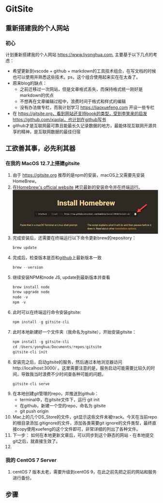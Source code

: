 # GitSite

## 重新搭建我的个人网站

### 初心
计划重新搭建我的个人网站 https://www.liyonghua.com, 主要基于以下几点的考虑：
- 希望更新到vscode + github + markdown的工具技术组合，在写文档的时候也可以使用并熟悉这些技术。ps，这个组合使用起来实在在太香了。
- 原来blog的缺点：
    - 之前迁移过一次网站，但是文章格式丢失，而保持格式统一刚好是markdown的优点
    - 不想再在文章编辑过程中，浪费时间于格式和样式的编辑
    - 没有办法做专栏，而我计划学习 https://liaoxuefeng.com 开设一些专栏
- 在 https://gitsite.org，看到网站还支持book的类型，受到李笑来的启发https://github.com/xiaolai，也计划在github写书
- github才是互联网最可靠且能最长久记录数据的地方，最能体现互联网开源共享的精神，是互联网数据的最佳归宿

## 工欲善其事，必先利其器

### 在我的 MacOS 12.7上搭建gitsite
1. 由于 https://gitsite.org 推荐的是npm的安装，macOS上又需要先安装HomeBrew。
2. 在[Homebrew's official website](https://brew.sh/) 拷贝最新的安装命令并在终端运行。
![Install HomeBrew](homebrew-install.jpg)
3. 完成安装后，还需要在终端运行以下命令更新brew的repository：
    ```c
    brew update
    ```
4. 完成后，检查版本是否和[github](https://github.com/Homebrew/brew/releases/latest)上最新版本一致
    ```c
    brew --version
    ```
5. 继续安装NPM和node JS, update到最新版本并查看
    ```c
    brew install node
    brew upgrade node
    node -v
    npm -v
    ```
6. 此时可以在终端运行命令安装gitsite:
    ```c
    npm install -g gitsite-cli
    ```
7. 此时本地新建好一个文件夹（我命名为gitsite），开始安装gitsite：
    ```c
    npm install -g gitsite-cli
    cd /Users/yonghua/Documents/repos/gitsite
    gitsite-cli init
    ```
8. 安装完之后，启动gitsite的服务，然后通过本地浏览器访问 http://localhost:3000/ 。这里需要注意的是，服务启动可能需要比较久的时间，导致我当时浪费不少时间查各种可能的问题。
    ```c
    gitsite-cli serve
    ```
9. 在本地创建git管理的repo，并推送到github：
    - terminal中，在gitsite文件下，运行 git init
    - 在github，新建一个空的repo，命名为 gitsite
    - git push origin
10. Mac上的几个DS_Store的文件，git显示这些文件未被track。今天在当前repo的根目录添加.gitignore的文件，添加各类需要git ignore的文件类型，最终直接copy使用xuefeng的这个文件即可，非常详细的列出了各种文件。
11. 下一步： 如何在本地更新文章后，可以同步到这个静态的网站 - 在本地提交git之后，就直接生效了。
12. 



### 我的 CentOS 7 Server
1. centOS 7 版本太老，需要升级到centOS 9，在此之前先把之前的网站和服务进行备份。



## 步骤




